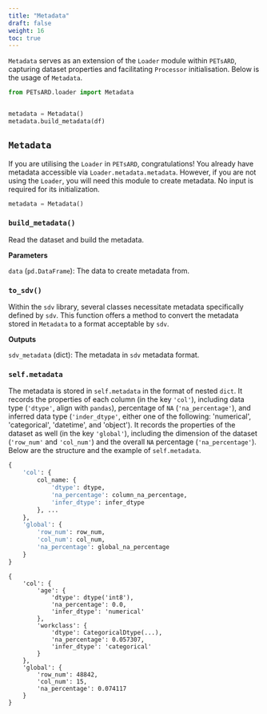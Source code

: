 ```yaml
---
title: "Metadata"
draft: false
weight: 16
toc: true
---
```


`Metadata` serves as an extension of the `Loader` module within `PETsARD`, capturing dataset properties and facilitating `Processor` initialisation. Below is the usage of `Metadata`.

```Python
from PETsARD.loader import Metadata


metadata = Metadata()
metadata.build_metadata(df)
```

## `Metadata`

If you are utilising the `Loader` in `PETsARD`, congratulations! You already have metadata accessible via `Loader.metadata.metadata`. However, if you are not using the `Loader`, you will need this module to create metadata. No input is required for its initialization.

```Python
metadata = Metadata()
```

### `build_metadata()`

Read the dataset and build the metadata.

**Parameters**

`data` (`pd.DataFrame`): The data to create metadata from.

### `to_sdv()`

Within the `sdv` library, several classes necessitate metadata specifically defined by `sdv`. This function offers a method to convert the metadata stored in `Metadata` to a format acceptable by `sdv`.

**Outputs**

`sdv_metadata` (dict): The metadata in `sdv` metadata format.

### `self.metadata`

The metadata is stored in `self.metadata` in the format of nested `dict`. It records the properties of each column (in the key `'col'`), including data type (`'dtype'`, align with `pandas`), percentage of `NA` (`'na_percentage'`), and inferred data type (`'inder_dtype'`, either one of the following: 'numerical', 'categorical', 'datetime', and 'object'). It records the properties of the dataset as well (in the key `'global'`), including the dimension of the dataset (`'row_num'` and `'col_num'`) and the overall `NA` percentage (`'na_percentage'`). Below are the structure and the example of `self.metadata`.

```Python
{
    'col': {
        col_name: {
            'dtype': dtype,
            'na_percentage': column_na_percentage,
            'infer_dtype': infer_dtype
        }, ...
    },
    'global': {
        'row_num': row_num,
        'col_num': col_num,
        'na_percentage': global_na_percentage
    }
}
```

```plain_text
{
    'col': {
        'age': {
            'dtype': dtype('int8'),
            'na_percentage': 0.0,
            'infer_dtype': 'numerical'
        },
        'workclass': {
            'dtype': CategoricalDtype(...),
            'na_percentage': 0.057307,
            'infer_dtype': 'categorical'
        }
    },
    'global': {
        'row_num': 48842,
        'col_num': 15,
        'na_percentage': 0.074117
    }
}
```
